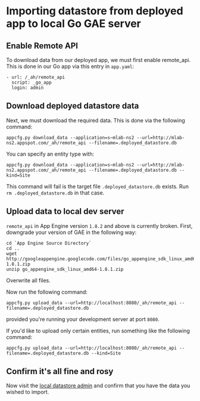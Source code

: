 Importing datastore from deployed app to local Go GAE server
============================================================

Enable Remote API
-----------------
To download data from our deployed app, we must first enable remote_api. This is done in our Go app via this entry in `app.yaml`:

    - url: /_ah/remote_api
      script: _go_app
      login: admin

Download deployed datastore data
--------------------------------
Next, we must download the required data. This is done via the following command:

    appcfg.py download_data --application=s~mlab-ns2 --url=http://mlab-ns2.appspot.com/_ah/remote_api --filename=.deployed_datastore.db

You can specify an entity type with:

    appcfg.py download_data --application=s~mlab-ns2 --url=http://mlab-ns2.appspot.com/_ah/remote_api --filename=.deployed_datastore.db --kind=Site

This command will fail is the target file `.deployed_datastore.db` exists. Run `rm .deployed_datastore.db` in that case.

Upload data to local dev server
-------------------------------
`remote_api` in App Engine version `1.8.2` and above is currently broken. First, downgrade your version of GAE in the following way:

    cd `App Engine Source Directory`
    cd ..
    wget http://googleappengine.googlecode.com/files/go_appengine_sdk_linux_amd64-1.8.1.zip
    unzip go_appengine_sdk_linux_amd64-1.8.1.zip

Overwrite all files.

Now run the following command:

    appcfg.py upload_data --url=http://localhost:8080/_ah/remote_api --filename=.deployed_datastore.db

provided you're running your development server at port `8080`.

If you'd like to upload only certain entities, run something like the following command:

    appcfg.py upload_data --url=http://localhost:8080/_ah/remote_api --filename=.deployed_datastore.db --kind=Site

Confirm it's all fine and rosy
------------------------------

Now visit the [local datastore admin](http://localhost:8000/datastore) and confirm that you have the data you wished to import.
